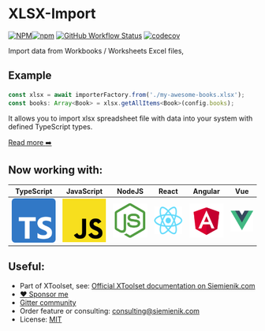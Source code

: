 # XLSX-Import

[![NPM](https://img.shields.io/npm/l/xlsx-import)![npm](https://img.shields.io/npm/v/xlsx-import)](https://www.npmjs.com/package/xlsx-import) [![GitHub Workflow Status](https://img.shields.io/github/workflow/status/siemienik/xtoolset/xlsx-import)](https://github.com/Siemienik/xtoolset/actions) [![codecov](https://codecov.io/gh/Siemienik/xtoolset/branch/master/graph/badge.svg?flag=xlsx-import)](https://codecov.io/gh/Siemienik/xtoolset/tree/master/packages/xlsx-import)

Import data from Workbooks / Worksheets Excel files,

## Example

```ts
const xlsx = await importerFactory.from('./my-awesome-books.xlsx');
const books: Array<Book> = xlsx.getAllItems<Book>(config.books);
```

It allows you to import xlsx spreadsheet file with data into your system with defined TypeScript types.

[Read more :arrow_right:](https://siemienik.com/docs/xlsx-import)


## Now working with:

| **TypeScript** | **JavaScript** | **NodeJS** | **React** | **Angular** | **Vue** |
|---|---|---|---|---|---|
| ![TypeScript](./media/ts-logo-256.png) | ![JavaScript](./media/js-logo-256.png) | ![NodeJS](./media/nodejs-logo-256.png) | ![React](./media/react-logo-256.png) | ![Angular](./media/angular-logo-256.png) | ![Vue](./media/vue-logo-256.png) | 

## Useful:

* Part of XToolset, see: [Official XToolset documentation on Siemienik.com](https://siemienik.com/docs/xtoolset)
* [:heart: Sponsor me](https://github.com/sponsors/siemienik)
* [Gitter community](https://gitter.im/Siemienik/community)
* Order feature or consulting: consulting@siemienik.com
* License: [MIT](./LICENSE)
